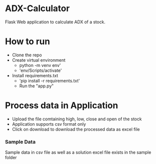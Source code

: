# ADX-Calculator
Flask Web application to calculate ADX of a stock.
# How to run
- Clone the repo
- Create virtual environment
    - python -m venv env'
    - 'env/Scripts/activate'
- Install requirements.txt
    - 'pip install -r requirements.txt'
    - Run the "app.py"

# Process data in Application
  - Upload the file comtaining high, low, close and open of the stock
  - Application supports csv format only
  - Click on download to download the processed data as excel file

### Sample Data
Sample data in csv file as well as a solution excel file exists in the sample folder
